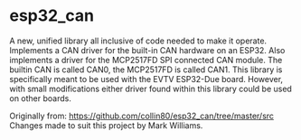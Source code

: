 esp32_can
==========

A new, unified library all inclusive of code needed to make it operate. Implements
a CAN driver for the built-in CAN hardware on an ESP32. Also implements a driver
for the MCP2517FD SPI connected CAN module. The builtin CAN is called CAN0,
the MCP2517FD is called CAN1. This library is specifically meant to be used with 
the EVTV ESP32-Due board. However, with small modifications either driver found
within this library could be used on other boards.

Originally from: https://github.com/collin80/esp32_can/tree/master/src  
Changes made to suit this project by Mark Williams.

